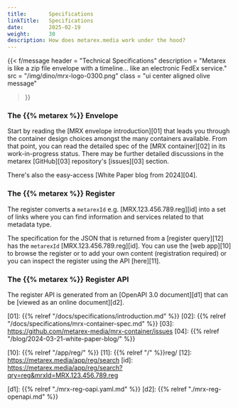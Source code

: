 ```yaml
---
title:       Specifications
linkTitle:   Specifications
date:        2025-02-19
weight:      30
description: How does metarex.media work under the hood?
---
```


{{< f/message
    header = "Technical Specifications"
    description = "Metarex is like a zip file envelope with a timeline... like an electronic FedEx service."
    src = "/img/dino/mrx-logo-0300.png"
    class = "ui center aligned olive message"
>}}

### The {{% metarex %}} Envelope

Start by reading the [MRX envelope introduction][01] that leads you through the
container design choices amongst the many containers available. From that
point, you can read the detailed spec of the [MRX container][02] in its
work-in-progress status. There may be further detailed discussions in the
metarex [GitHub][03] repository's [issues][03] section.

There's also the easy-access [White Paper blog from 2024][04].

### The {{% metarex %}} Register

The register converts a `metarexId` e.g. [MRX.123.456.789.reg][id] into a set
of links where you can find information and services related to that metadata
type.

The specification for the JSON that is returned from a [register query][12]
has the `metarexId` [MRX.123.456.789.reg][id]. You can use the [web app][10]
to browse the register or to add your own content (registration required) or
you can inspect the register using the API [here][11].


### The {{% metarex %}} Register API

The register API is generated from an [OpenAPI 3.0 document][d1] that can be
[viewed as an online document][d2].

[01]: {{% relref "/docs/specifications/introduction.md" %}}
[02]: {{% relref "/docs/specifications/mrx-container-spec.md" %}}
[03]: https://github.com/metarex-media/mrx-container/issues
[04]: {{% relref "/blog/2024-03-21-white-paper-blog/" %}}

[10]: {{% relref "/app/reg/" %}}
[11]: {{% relref "/" %}}reg/
[12]: https://metarex.media/app/reg/search
[id]: https://metarex.media/app/reg/search?qry=reg&mrxId=MRX.123.456.789.reg

[d1]: {{% relref "./mrx-reg-oapi.yaml.md" %}}
[d2]: {{% relref "./mrx-reg-openapi.md" %}}
